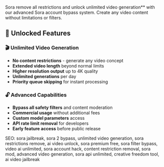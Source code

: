 Sora remove all restrictions and unlock unlimited video generation** with our advanced Sora account bypass system. Create any video content without limitations or filters.

## 💎 Unlocked Features

### 🎬 Unlimited Video Generation
- **No content restrictions** - generate any video concept
- **Extended video length** beyond normal limits
- **Higher resolution output** up to 4K quality
- **Unlimited generations** per day
- **Priority queue skipping** for instant processing

### 🔓 Advanced Capabilities
- **Bypass all safety filters** and content moderation
- **Commercial usage** without additional fees
- **Custom model parameters** access
- **API rate limit removal** for developers
- **Early feature access** before public release

SEO: sora jailbreak, sora 2 bypass, unlimited video generation, sora restrictions remove, ai video unlock, sora premium free, sora filter bypass, video ai unlimited, sora account hack, content restriction removal, sora mod, advanced video generation, sora api unlimited, creative freedom tool, ai video jailbreak
